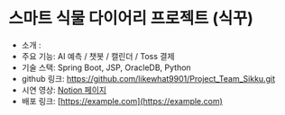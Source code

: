 # 스마트 식물 다이어리 프로젝트 (식꾸)
- 소개 :
- 주요 기능: AI 예측 / 챗봇 / 캘린더 / Toss 결제
- 기술 스택: Spring Boot, JSP, OracleDB, Python
- github 링크: https://github.com/likewhat9901/Project_Team_Sikku.git
- 시연 영상: [Notion 페이지](https://notion.so/abc)
- 배포 링크: [https://example.com](https://example.com)
